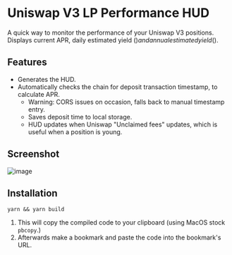 # Uniswap V3 LP Performance HUD

A quick way to monitor the performance of your Uniswap V3 positions. Displays current APR, daily estimated yield ($) and annual estimated yield ($).

## Features

- Generates the HUD.
- Automatically checks the chain for deposit transaction timestamp, to calculate APR.
  - Warning: CORS issues on occasion, falls back to manual timestamp entry.
  - Saves deposit time to local storage.
  - HUD updates when Uniswap "Unclaimed fees" updates, which is useful when a position is young.

## Screenshot

![image](https://user-images.githubusercontent.com/4975670/151696915-04a0fad0-b9e3-4c69-b8a4-2121d8a4fecd.png)

## Installation

```shell
yarn && yarn build
```

1. This will copy the compiled code to your clipboard (using MacOS stock `pbcopy`.)
2. Afterwards make a bookmark and paste the code into the bookmark's URL.
